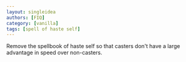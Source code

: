 ```yaml
---
layout: singleidea
authors: [FIQ]
category: [vanilla]
tags: [spell of haste self]
---
```

Remove the spellbook of haste self so that casters don't have a large advantage in speed over non-casters.
